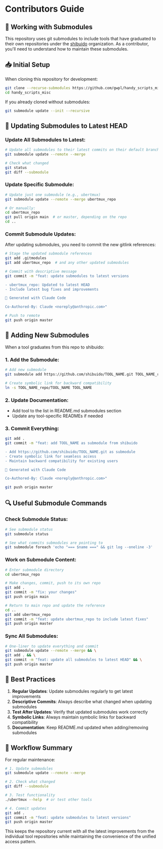 # Contributors Guide

## 🔗 **Working with Submodules**

This repository uses git submodules to include tools that have graduated to their own repositories under the [shibuido](https://github.com/shibuido) organization. As a contributor, you'll need to understand how to maintain these submodules.

## 📥 **Initial Setup**

When cloning this repository for development:

```bash
git clone --recurse-submodules https://github.com/gwpl/handy_scripts_misc.git
cd handy_scripts_misc
```

If you already cloned without submodules:

```bash
git submodule update --init --recursive
```

## 🔄 **Updating Submodules to Latest HEAD**

### **Update All Submodules to Latest:**

```bash
# Update all submodules to their latest commits on their default branch
git submodule update --remote --merge

# Check what changed
git status
git diff --submodule
```

### **Update Specific Submodule:**

```bash
# Update just one submodule (e.g., ubertmux)
git submodule update --remote --merge ubertmux_repo

# Or manually:
cd ubertmux_repo
git pull origin main  # or master, depending on the repo
cd ..
```

### **Commit Submodule Updates:**

After updating submodules, you need to commit the new gitlink references:

```bash
# Stage the updated submodule references
git add .gitmodules
git add ubertmux_repo  # and any other updated submodules

# Commit with descriptive message
git commit -m "feat: update submodules to latest versions

- ubertmux_repo: Updated to latest HEAD
- Include latest bug fixes and improvements

🤖 Generated with Claude Code

Co-Authored-By: Claude <noreply@anthropic.com>"

# Push to remote
git push origin master
```

## 🚀 **Adding New Submodules**

When a tool graduates from this repo to shibuido:

### **1. Add the Submodule:**

```bash
# Add new submodule
git submodule add https://github.com/shibuido/TOOL_NAME.git TOOL_NAME_repo

# Create symbolic link for backward compatibility
ln -s TOOL_NAME_repo/TOOL_NAME TOOL_NAME
```

### **2. Update Documentation:**

- Add tool to the list in README.md submodules section
- Update any tool-specific READMEs if needed

### **3. Commit Everything:**

```bash
git add .
git commit -m "feat: add TOOL_NAME as submodule from shibuido

- Add https://github.com/shibuido/TOOL_NAME.git as submodule
- Create symbolic link for seamless access
- Maintain backward compatibility for existing users

🤖 Generated with Claude Code

Co-Authored-By: Claude <noreply@anthropic.com>"

git push origin master
```

## 🔍 **Useful Submodule Commands**

### **Check Submodule Status:**

```bash
# See submodule status
git submodule status

# See what commits submodules are pointing to
git submodule foreach 'echo "=== $name ===" && git log --oneline -3'
```

### **Work on Submodule Content:**

```bash
# Enter submodule directory
cd ubertmux_repo

# Make changes, commit, push to its own repo
git add .
git commit -m "fix: your changes"
git push origin main

# Return to main repo and update the reference
cd ..
git add ubertmux_repo
git commit -m "feat: update ubertmux_repo to include latest fixes"
git push origin master
```

### **Sync All Submodules:**

```bash
# One-liner to update everything and commit
git submodule update --remote --merge && \
git add . && \
git commit -m "feat: update all submodules to latest HEAD" && \
git push origin master
```

## 📝 **Best Practices**

1. **Regular Updates**: Update submodules regularly to get latest improvements
2. **Descriptive Commits**: Always describe what changed when updating submodules
3. **Test After Updates**: Verify that updated submodules work correctly
4. **Symbolic Links**: Always maintain symbolic links for backward compatibility
5. **Documentation**: Keep README.md updated when adding/removing submodules

## 🎯 **Workflow Summary**

For regular maintenance:

```bash
# 1. Update submodules
git submodule update --remote --merge

# 2. Check what changed
git diff --submodule

# 3. Test functionality
./ubertmux --help  # or test other tools

# 4. Commit updates
git add .
git commit -m "feat: update submodules to latest versions"
git push origin master
```

This keeps the repository current with all the latest improvements from the individual tool repositories while maintaining the convenience of the unified access pattern.